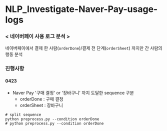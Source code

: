 # NLP_Investigate-Naver-Pay-usage-logs

### < 네이버페이 사용 로그 분석 >  
네이버페이에서 결제 한 사람(`orderDone`)/결제 전 단계(`orderSheet`) 까지만 간 사람의 행동 분석


### 진행사항
#### 0423
* Naver Pay '구매 결정' or '장바구니' 까지 도달한 sequence 구분
  * orderDone : 구매 결정  
  * orderSheet : 장바구니
```
# split sequence
python preprocess.py --condition orderDone
# python preprocess.py --condition orderDone
```
